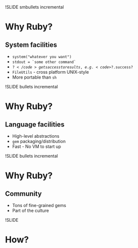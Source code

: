 !SLIDE smbullets incremental
# Why Ruby? #
## System facilities
* <code>system("whatever you want")</code>
* <code>stdout = \`some other command\`</code>
* <code>$?</code> gets access to results, e.g. <code>$?.success?</code>
* <code>FileUtils</code> - cross platform UNIX-style
* More portable than <code>sh</code>

!SLIDE bullets incremental
# Why Ruby? #
## Language facilities
* High-level abstractions
* <code>gem</code> packaging/distribution
* Fast - No VM to start up

!SLIDE bullets incremental
# Why Ruby? #
## Community
* Tons of fine-grained gems
* Part of the culture

!SLIDE
# How? #

